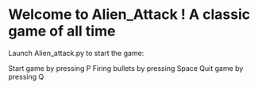 # Welcome to Alien_Attack ! A classic game of all time

Launch Alien_attack.py to start the game:


Start game by pressing P
Firing bullets by pressing Space
Quit game by pressing Q


